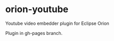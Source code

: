orion-youtube
=============

Youtube video embedder plugin for Eclipse Orion

Plugin in gh-pages branch.